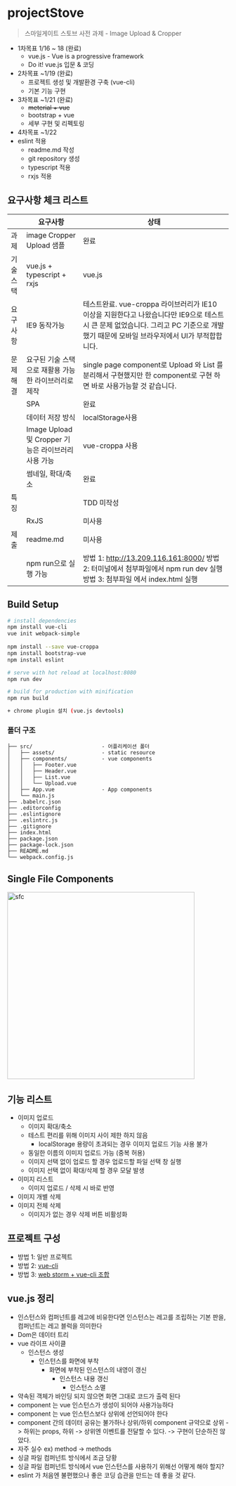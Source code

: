 # projectStove

> 스마일게이트 스토브 사전 과제  - Image Upload & Cropper

* 1차목표 1/16 ~ 18 (완료)
  * vue.js -  Vue is a progressive framework 
  * Do it! vue.js 입문 & 코딩 
* 2차목표 ~1/19 (완료)
  * 프로젝트 생성 및 개발환경 구축 (vue-cli)
  * 기본 기능 구현 
* 3차목표 ~1/21 (완료)
  * ~~meterial + vue~~
  * bootstrap + vue
  * 세부 구현 및 리펙토링
* 4차목표 ~1/22 
* eslint 적용
  * readme.md 작성
  * git repository 생성
  * typescript 적용
  * rxjs 적용

## 요구사항 체크 리스트
|           | 요구사항                                             | 상태                                                                                                              |
|-----------|------------------------------------------------------|-------------------------------------------------------------------------------------------------------------------|
| 과제      | image Cropper Upload 샘플                            | 완료                                                                                                              |
| 기술 스택 | vue.js + typescript + rxjs                           | vue.js                                                                                                            |
| 요구사항  | IE9 동작가능                                         | 테스트완료. vue-croppa 라이브러리가 IE10 이상을 지원한다고 나왔습니다만 IE9으로 테스트 시 큰 문제 없었습니다. 그리고 PC 기준으로 개발했기 때문에 모바일 브라우저에서 UI가 부적합합니다.                                                              |
| 문제 해결 | 요구된 기술 스택으로 재활용 가능한 라이브러리로 제작 | single page component로 Upload 와 List 를 분리해서 구현했지만 한 component로 구현 하면 바로 사용가능할 것 같습니다.                                                                                                              |
|           | SPA                                                  | 완료                                                                                                              |
|           | 데이터 저장 방식                                     | localStorage사용                                                                                                  |
|           | Image Upload 및 Cropper 기능은 라이브러리 사용 가능  | vue-croppa 사용                                                                                                   |
|           | 썸네일, 확대/축소                                    | 완료                                                                                                              |
| 특징      |                                                      | TDD 미작성                                                                                                        |
|           | RxJS                                                 | 미사용                                                                                                            |
| 제출      | readme.md                                            | 미사용                                                                                                            |
|           | npm run으로 실행 가능                                | 방법 1: http://13.209.116.161:8000/ 방법 2: 터미널에서 첨부파일에서 npm run dev 실행 방법 3: 첨부파일 에서 index.html 실행 |

## Build Setup

``` bash
# install dependencies
npm install vue-cli
vue init webpack-simple
 
npm install --save vue-croppa
npm install bootstrap-vue
npm install eslint

# serve with hot reload at localhost:8080
npm run dev

# build for production with minification
npm run build

+ chrome plugin 설치 (vue.js devtools)
```
### 폴더 구조
```
├── src/                      - 어플리케이션 폴더
│   ├── assets/               - static resource
│   ├── components/           - vue components
│   │   ├── Footer.vue        
│   │   ├── Header.vue        
│   │   ├── List.vue       
│   │   └── Upload.vue
│   ├── App.vue               - App components
│   └── main.js               
├── .babelrc.json
├── .editorconfig
├── .eslintignore
├── .eslintrc.js             
├── .gitignore                
├── index.html                
├── package.json              
├── package-lock.json         
├── README.md                 
└── webpack.config.js         
```

## Single File Components

<img width="426" alt="sfc" src="https://user-images.githubusercontent.com/2027097/51512086-766ee080-1e47-11e9-8af5-761068b06fb4.png">


## 기능 리스트
* 이미지 업로드
  * 이미지 확대/축소 
  * 테스트 편리를 위해 이미지 사이 제한 하지 않음
    * localStorage 용량이 초과되는 경우 이미지 업로드 기능 사용 불가 
  * 동일한 이름의 이미지 업로드 가능 (중복 허용)
  * 이미지 선택 없이 업로드 할 경우 업로드할 파일 선택 창 실행
  * 이미지 선택 없이 확대/삭제 할 경우 모달 발생
* 이미지 리스트
  * 이미지 업로드 / 삭제 시 바로 반영 
* 이미지 개별 삭제
* 이미지 전체 삭제
  * 이미지가 없는 경우 삭제 버튼 비활성화

## 프로젝트 구성 
* 방법 1: 일반 프로젝트
* 방법 2: [vue-cli](https://medium.com/witinweb/vue-cli-%EB%A1%9C-vue-js-%EC%8B%9C%EC%9E%91%ED%95%98%EA%B8%B0-browserify-webpack-22582202cd52)
* 방법 3: [web storm + vue-cli 조합](http://antop.tistory.com/186)

## vue.js 정리
 - 인스턴스와 컴퍼넌트를 레고에 비유한다면 인스턴스는 레고를 조립하는 기본 판을, 컴퍼넌트는 레고 블럭을 의미한다
 - Dom은 데이터 트리
 - vue 라이프 사이클 
   - 인스턴스 생성
     - 인스턴스를 화면에 부착
        - 화면에 부착된 인스턴스의 내영이 갱신
          - 인스턴스 내용 갱신
            - 인스턴스 소멸
 - 약속된 객체가 바인딩 되지 않으면 화면 그대로 코드가 출력 된다
 - component 는 vue 인스턴스가 생성이 되어야 사용가능하다
 - component 는 vue 인스턴스보다 상위에 선언되어야 한다
 - component 간의 데이터 공유는 불가하나 상위/하위 component 규약으로 상위 -> 하위는 props, 하위 -> 상위엔 이벤트를 전달할 수 있다. -> 구현이 단순하진 않았다.
 - 자주 실수 ex) method -> methods
 - 싱글 파일 컴퍼넌트 방식에서 조금 당황
 - 싱글 파일 컴퍼넌트 방식에서 vue 인스턴스를 사용하기 위해선 어떻게 해야 할지? 
 - eslint 가 처음엔 불편했으나 좋은 코딩 습관을 만드는 데 좋을 것 같다.
